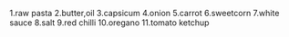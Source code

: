 1.raw pasta 
2.butter,oil
3.capsicum
4.onion
5.carrot
6.sweetcorn
7.white sauce
8.salt
9.red chilli
10.oregano
11.tomato ketchup